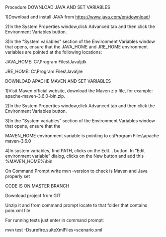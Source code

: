 Procedure
DOWNLOAD JAVA AND SET VARIABLES

1)Download and install JAVA from https://www.java.com/en/download/

2)In the System Properties window,click Advanced tab and then click the Environment Variables button.

3)In the "System variables" section of the Environment Variables window that opens, ensure that the JAVA_HOME and JRE_HOME environment variables 
are pointed at the following locations:

JAVA_HOME: C:\Program Files\Java\jdk<version>
  
JRE_HOME: C:\Program Files\Java\jre<version>

DOWNLOAD APACHE MAVEN AND SET VARIABLES

1)Visit Maven official website, download the Maven zip file, for example: apache-maven-3.6.0-bin.zip.


2)In the System Properties window,click Advanced tab and then click the Environment Variables button.

3)In the "System variables" section of the Environment Variables window that opens, ensure that the

MAVEN_HOME environment variable is pointing to c:\Program Files\apache-maven-3.6.0

4)In system variables, find PATH, clicks on the Edit... button. In “Edit environment variable” dialog, clicks on the New button and add this %MAVEN_HOME%\bin

On Command Prompt write mvn -version to check is Maven and Java properly set

CODE IS ON MASTER BRANCH

Download project from GIT

Unzip it and from command prompt locate to that folder that contains pom.xml file

For running tests just enter in command prompt:

mvn test -Dsurefire.suiteXmlFiles=scenario.xml
